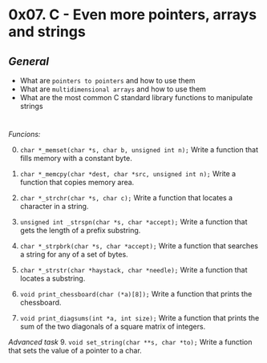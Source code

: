 # 0x07. C - Even more pointers, arrays and strings

## *General*
- What are `pointers to pointers` and how to use them
- What are `multidimensional arrays` and how to use them
- What are the most common C standard library functions to manipulate strings

#
 *Funcions:*

0. `char *_memset(char *s, char b, unsigned int n);`
Write a function that fills memory with a constant byte.

1. `char *_memcpy(char *dest, char *src, unsigned int n);`
Write a function that copies memory area.

2. `char *_strchr(char *s, char c);`
Write a function that locates a character in a string.

3. `unsigned int _strspn(char *s, char *accept);`
Write a function that gets the length of a prefix substring.

4. `char *_strpbrk(char *s, char *accept);`
Write a function that searches a string for any of a set of bytes.

5. `char *_strstr(char *haystack, char *needle);`
Write a function that locates a substring.

7. `void print_chessboard(char (*a)[8]);`
Write a function that prints the chessboard.

8. `void print_diagsums(int *a, int size);`
Write a function that prints the sum of the two diagonals of a square matrix of integers.

*Advanced task*
9. `void set_string(char **s, char *to);`
Write a function that sets the value of a pointer to a char.
